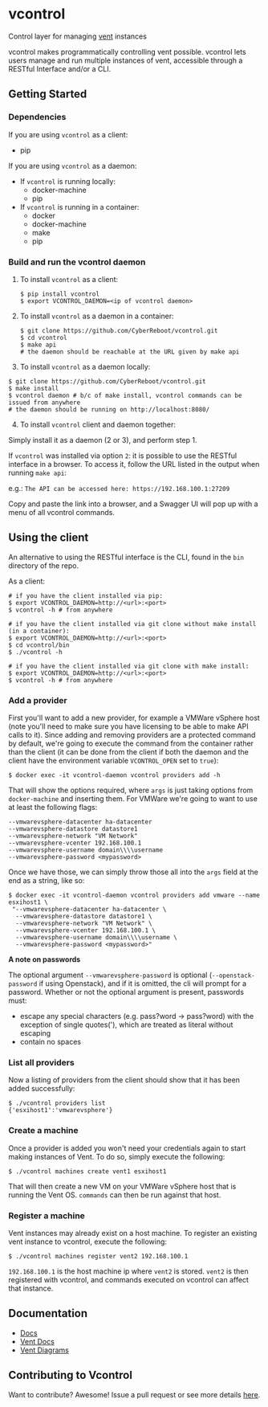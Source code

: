 # vcontrol
Control layer for managing [vent](https://github.com/CyberReboot/vent) instances

vcontrol makes programmatically controlling vent possible. vcontrol lets users manage and run multiple instances of vent, accessible through a RESTful Interface and/or a CLI.

## Getting Started

### Dependencies

If you are using `vcontrol` as a client:
  * pip

If you are using `vcontrol` as a daemon:
  - If `vcontrol` is running locally:
    * docker-machine
    * pip
  - If `vcontrol` is running in a container:
    * docker
    * docker-machine
    * make
    * pip

### Build and run the vcontrol daemon

1. To install `vcontrol` as a client:

   ```
   $ pip install vcontrol
   $ export VCONTROL_DAEMON=<ip of vcontrol daemon>
   ```

2. To install `vcontrol` as a daemon in a container:

   ```
   $ git clone https://github.com/CyberReboot/vcontrol.git
   $ cd vcontrol
   $ make api
   # the daemon should be reachable at the URL given by make api
   ```

3. To install `vcontrol` as a daemon locally:

  ```
  $ git clone https://github.com/CyberReboot/vcontrol.git
  $ make install
  $ vcontrol daemon # b/c of make install, vcontrol commands can be issued from anywhere
  # the daemon should be running on http://localhost:8080/
  ```

4. To install `vcontrol` client and daemon together:

  Simply install it as a daemon (2 or 3), and perform step 1.

If `vcontrol` was installed via option `2`: it is possible to use the RESTful interface in a browser. To access it, follow the URL listed in the output when running `make api`:

e.g.: `The API can be accessed here: https://192.168.100.1:27209`

Copy and paste the link into a browser, and a Swagger UI will pop up with a menu of all vcontrol commands.

## Using the client

An alternative to using the RESTful interface is the CLI, found in the `bin` directory of the repo.

As a client:
```
# if you have the client installed via pip:
$ export VCONTROL_DAEMON=http://<url>:<port>
$ vcontrol -h # from anywhere

# if you have the client installed via git clone without make install (in a container):
$ export VCONTROL_DAEMON=http://<url>:<port>
$ cd vcontrol/bin
$ ./vcontrol -h

# if you have the client installed via git clone with make install:
$ export VCONTROL_DAEMON=http://<url>:<port>
$ vcontrol -h # from anywhere
```

### Add a provider

First you'll want to add a new provider, for example a VMWare vSphere host (note you'll need to make sure you have licensing to be able to make API calls to it).  Since adding and removing providers are a protected command by default, we're going to execute the command from the container rather than the client (it can be done from the client if both the daemon and the client have the environment variable `VCONTROL_OPEN` set to `true`):
```
$ docker exec -it vcontrol-daemon vcontrol providers add -h
```

That will show the options required, where `args` is just taking options from `docker-machine` and inserting them.  For VMWare we're going to want to use at least the following flags:
```
--vmwarevsphere-datacenter ha-datacenter
--vmwarevsphere-datastore datastore1
--vmwarevsphere-network "VM Network"
--vmwarevsphere-vcenter 192.168.100.1
--vmwarevsphere-username domain\\\\username
--vmwarevsphere-password <mypassword>
```

Once we have those, we can simply throw those all into the `args` field at the end as a string, like so:
```
$ docker exec -it vcontrol-daemon vcontrol providers add vmware --name esxihost1 \
 "--vmwarevsphere-datacenter ha-datacenter \
  --vmwarevsphere-datastore datastore1 \
  --vmwarevsphere-network "VM Network" \
  --vmwarevsphere-vcenter 192.168.100.1 \
  --vmwarevsphere-username domain\\\\username \
  --vmwarevsphere-password <mypassword>"
```

**A note on passwords**

The optional argument `--vmwarevsphere-password` is optional (`--openstack-password` if using Openstack), and if it is omitted, the cli will prompt for a password. Whether or not the optional argument is present, passwords must:
* escape any special characters (e.g. pass?word -> pass\?word) with the exception of single quotes('), which are treated as literal without escaping
* contain no spaces

### List all providers

Now a listing of providers from the client should show that it has been added successfully:
```
$ ./vcontrol providers list
{'esxihost1':'vmwarevsphere'}
```
### Create a machine

Once a provider is added you won't need your credentials again to start making instances of Vent.  To do so, simply execute the following:
```
$ ./vcontrol machines create vent1 esxihost1
```

That will then create a new VM on your VMWare vSphere host that is running the Vent OS.  `commands` can then be run against that host.

### Register a machine

Vent instances may already exist on a host machine. To register an existing vent instance to vcontrol, execute the following:
```
$ ./vcontrol machines register vent2 192.168.100.1
```

`192.168.100.1` is the host machine ip where `vent2` is stored. `vent2` is then registered with vcontrol, and commands executed on vcontrol can affect that instance.


## Documentation
- [Docs](https://github.com/CyberReboot/vcontrol/tree/master/docs)
- [Vent Docs](https://github.com/CyberReboot/vent/tree/master/docs)
- [Vent Diagrams](https://github.com/CyberReboot/vent/tree/master/docs/images)

## Contributing to Vcontrol

Want to contribute?  Awesome!  Issue a pull request or see more details [here](https://github.com/CyberReboot/vcontrol/blob/master/CONTRIBUTING.md).
